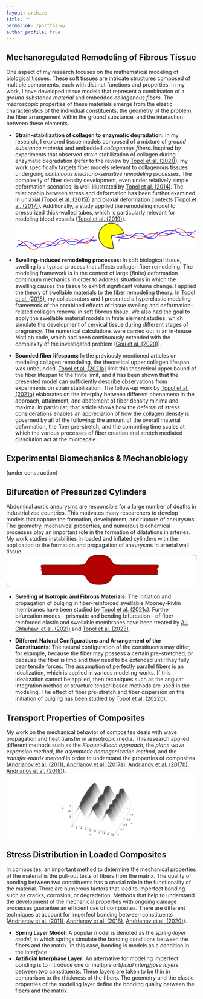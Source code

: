 ```yaml
---
layout: archive
title: ""
permalink: /portfolio/
author_profile: true
---
```


<!---
My research can be roughly subdivided into the the following topic:
* [Mechanoregulated Redemodeling of Fibrous Tissue](https://github.com/heikotopol/heikotopol.github.io/edit/master/_pages/portfolio.md#mechanoregulated-redemodeling-of-fibrous-tissue)
* [Experimental Biomechanics & Mechanobiology](https://github.com/heikotopol/heikotopol.github.io/edit/master/_pages/portfolio.md#experimental-biomechanics--mechanobiology)
*  [Bifurcation of Pressurized Cylinders](https://github.com/heikotopol/heikotopol.github.io/edit/master/_pages/portfolio.md#bifurcation-of-pressurized-cylinders)
*  [Transport Properties of Composites](https://github.com/heikotopol/heikotopol.github.io/edit/master/_pages/portfolio.md#transport-properties-of-composites)
*  [Stress Distribution in Loaded Composites](https://github.com/heikotopol/heikotopol.github.io/edit/master/_pages/portfolio.md#stress-distribution-in-loaded-composites)
-->

## Mechanoregulated Remodeling of Fibrous Tissue

One aspect of my research focuses on the mathematical modeling of biological tissues. These soft tissues are intricate structures composed of multiple components, each with distinct functions and properties. In my work, I have developed tissue models that represent a combination of a _ground substance material_ and embedded _collagenous fibers_. The macroscopic properties of these materials emerge from the elastic characteristics of the individual constituents, the geometry of the problem, the fiber arrangement within the ground substance, and the interaction between these elements.


* **Strain-stabilization of collagen to enzymatic degradation:**
In my research, I explored tissue models composed of a mixture of _ground substance material_ and embedded _collagenous fibers_. Inspired by experiments that observed strain stabilization of collagen during enzymatic degradation (refer to the review by [Topol et al. (2021)](https://doi.org/10.1115/1.4052752)), my work specifically targets fiber models relevant to collagenous tissues undergoing _continuous mechano-sensitive remodeling processes_. The complexity of fiber density development, even under relatively simple deformation scenarios, is well-illustrated by [Topol et al. (2014)](https://doi.org/10.1093/imamat/hxu027). The relationship between stress and deformation has been further examined in uniaxial ([Topol et al. (2015)](https://doi.org/10.1007/s10665-014-9771-9)) and biaxial deformation contexts ([Topol et al. (2017)](https://doi.org/10.1007/s11043-016-9315-y)).
Additionally, a study applied the remodeling model to pressurized thick-walled tubes, which is particularly relevant for modeling blood vessels ([Topol et al. (2019)](https://doi.org/10.1016/j.euromechsol.2019.103800)).
![Degradation](/images/PMAN3.png)


* **Swelling-induced remodeling processes:** 
In soft biological tissue, swelling is a typical process that affects collagen fiber remodeling. The modeling framework is in the context of large (finite) deformation continuum mechanics in order to address situations in which the swelling causes the tissue to exhibit significant volume change.
I applied the theory of swellable materials to the fiber remodeling theory.
In [Topol et al. (2018)](https://doi.org/10.1007/s10237-018-1043-6), my collaborators and I presented a hyperelastic modeling framework of the combined effects of tissue swelling and
deformation-related collagen renewal in soft fibrous tissue.
 We also had the goal to apply the swellable material models in finite element studies, which simulate the development of cervical tissue during different stages of pregnancy.
The numerical calculations were carried out in an in-house MatLab code,
which had been continuously extended  with the complexity of the investigated problem ([Gou et al. (2020)](https://doi.org/10.1115/1.4045810)).


* **Bounded fiber lifespans:**
In the previously mentioned articles on modeling collagen remodeling, the theoretical upper collagen lifespan was unbounded.
[Topol et al. (2021a)](https://doi.org/10.1016/j.jmbbm.2020.104154) limit this theoretical upper bound of the fiber lifespan to the finite limit, and it has been shown that the presented model can sufficiently describe observations from experiments on strain stabilization.
The follow-up work by [Topol et al. (2021b)](https://doi.org/10.1016/j.mechrescom.2021.103740) elaborates on the interplay between different phenomena in the approach, attainment, and abatement of fiber density minima and maxima. In particular, that article shows how the deferral of stress considerations enables an appreciation of how the collagen density is governed by all of the following: the amount of the overall material deformation, the fiber pre-stretch, and the competing time scales at which the various processes of fiber creation and stretch mediated dissolution act at the microscale.


## Experimental Biomechanics & Mechanobiology

(under construction)


##  Bifurcation of Pressurized Cylinders

Abdominal aortic aneurysms are responsible for a large number of deaths in industrialized countries.
This motivates many researchers to develop models that capture the formation, development, and rupture of aneurysms.
The geometry, mechanical properties, and numerous biochemical processes play an important role in the formation of dilatations in arteries.
My work studies instabilities in loaded and inflated cylinders with the application to the formation and propagation of aneurysms in arterial wall tissue.
![Degradation](/images/BulgingHP.png)


* **Swelling of Isotropic and Fibrous Materials:**
The initiation and propagation of bulging in fiber-reinforced swellable Mooney-Rivlin membranes have been studied by
[Topol et al. (2021c)](https://doi.org/10.1007/s10665-021-10123-5). Further bifurcation modes - prismatic and bending bifurcation - of fiber-reinforced elastic and swellable membranes have been treated by [Al-Chlaihawi et al. (2021)](https://doi.org/10.1177/10812865211058767) and [Topol et al. (2023)](https://doi.org/10.22055/JACM.2022.40949.3677).
<!---
![Degradation](/images/Fig1turnedaNEW.png)
-->

* **Different Natural Configurations and Arrangement of the Constituents**: The natural configuration of the constituents may differ, for example, because the fiber may possess a certain pre-stretched, or because the fiber is limp and they need to be extended until they fully bear tensile forces. The assumption of perfectly parallel fibers is an idealization, which is applied in various modeling works. If this idealization cannot be applied, then techniques such as the angular integration method or structure tensor-based methods are used in the modeling. The effect of fiber pre-stretch and fiber dispersion on the initiation of bulging has been studied by [Topol et al. (2022b)](https://doi.org/10.1007/s10665-021-10123-5).

<!---
-->

## Transport Properties of Composites

My work on the mechanical behavior of composites deals with wave propagation and heat transfer in anisotropic media.
This research applied different methods such as the _Floquet-Bloch approach_, the _plane wave expansion method_, the _asymptotic homogenization method_, and the _transfer-matrix method_ in order to understand the properties of composites ([Andrianov et al. (2011)](https://doi.org/10.1002/zamm.201000176), [Andrianov et al. (2017a)](https://doi.org/10.1007/s00707-016-1765-4), [Andrianov et al. (2017b)](https://doi.org/10.1016/j.ijheatmasstransfer.2017.03.124), [Andrianov et al. (2018)](https://doi.org/10.1016/j.wavemoti.2017.12.007)).
![Dispersion](/images/RealNEW.png)


## Stress Distribution in Loaded Composites
In composites, an important method to determine the mechanical properties of the material is the pull-out tests of fibers from the matrix. 
The quality of bonding between two constituents has a crucial role in the functionality of the material.
There are numerous factors that lead to imperfect bonding such as cracks, corrosion, or degradation.
Methods that help to understand the development of the mechanical properties with ongoing damage processes guarantee an efficient use of composites.
There are different techniques at account for imperfect bonding between constituents ([Andrianov et al. (2011)](https://doi.org/10.1007/s00419-008-0265-y), [Andrianov et al. (2018)](https://doi.org/10.1016/j.wavemoti.2017.12.007), [Andrianov et al. (2020)](https://doi.org/10.1007/s00707-020-02634-6)).
* **Spring Layer Model:**  A popular model is denoted as the _spring-layer model_, in which springs simulate the bonding conditions between the fibers and the matrix. In this case, bonding is models as a condition in the inter<ins>**f**</ins>ace 
* **Artificial Interphase Layer:** An alternative for modeling imperfect bonding is to introduce one or multiple _artificial inter<ins>**ph**</ins>ase layers_ between two constituents. These layers are taken to be thin in comparison to the thickness of the fibers. The geometry and the elastic properties of the modeling layer define the bonding quality between the fibers and the matrix.



